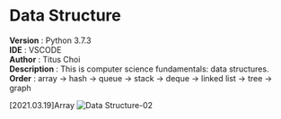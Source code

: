 # Data Structure

**Version**     : Python 3.7.3<br>
**IDE**           : VSCODE<br>
**Author**      : Titus Choi<br>
**Description** : This is computer science fundamentals: data structures.<br>
**Order**       : array -> hash -> queue -> stack -> deque -> linked list -> tree -> graph<br>

[2021.03.19]Array
![Data Structure-02](https://user-images.githubusercontent.com/58930352/111784186-715e2c80-88fe-11eb-8325-b75e5f0cfaf5.jpg)
